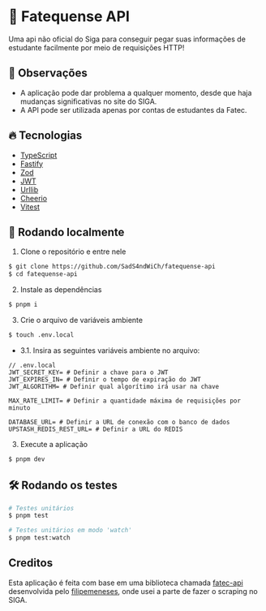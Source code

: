 # 🏫 Fatequense API

Uma api não oficial do Siga para conseguir pegar suas informações de estudante facilmente por meio de requisições HTTP!

## 🔎 Observações

- A aplicação pode dar problema a qualquer momento, desde que haja mudanças significativas no site do SIGA.
- A API pode ser utilizada apenas por contas de estudantes da Fatec.

## 🔥 Tecnologias

- [TypeScript](https://www.typescriptlang.org)
- [Fastify](https://fastify.io)
- [Zod](https://zod.dev)
- [JWT](https://jwt.io)
- [Urllib](https://github.com/node-modules/urllib)
- [Cheerio](https://cheerio.js.org)
- [Vitest](https://vitest.dev/)

## 🚀️ Rodando localmente

1. Clone o repositório e entre nele
```bash
$ git clone https://github.com/SadS4ndWiCh/fatequense-api
$ cd fatequense-api
```
 
2. Instale as dependências
```bash
$ pnpm i
```

3. Crie o arquivo de variáveis ambiente
```bash
$ touch .env.local
```

 - 3.1. Insira as seguintes variáveis ambiente no arquivo:
```env
// .env.local
JWT_SECRET_KEY= # Definir a chave para o JWT
JWT_EXPIRES_IN= # Definir o tempo de expiração do JWT
JWT_ALGORITHM= # Definir qual algorítimo irá usar na chave

MAX_RATE_LIMIT= # Definir a quantidade máxima de requisições por minuto

DATABASE_URL= # Definir a URL de conexão com o banco de dados
UPSTASH_REDIS_REST_URL= # Definir a URL do REDIS
```

3. Execute a aplicação
```bash
$ pnpm dev
```

## 🛠️ Rodando os testes
```bash
# Testes unitários
$ pnpm test

# Testes unitários em modo 'watch'
$ pnpm test:watch
```

## Creditos

Esta aplicação é feita com base em uma biblioteca chamada [fatec-api](https://github.com/filipemeneses/fatec-api/tree/master) desenvolvida pelo [filipemeneses](https://github.com/filipemeneses), onde usei a parte de fazer o scraping no SIGA.